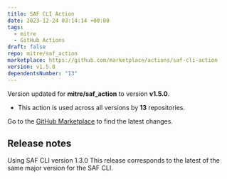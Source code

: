 ```yaml
---
title: SAF CLI Action
date: 2023-12-24 03:14:14 +00:00
tags:
  - mitre
  - GitHub Actions
draft: false
repo: mitre/saf_action
marketplace: https://github.com/marketplace/actions/saf-cli-action
version: v1.5.0
dependentsNumber: "13"
---
```



Version updated for **mitre/saf_action** to version **v1.5.0**.
- This action is used across all versions by **13** repositories.

Go to the [GitHub Marketplace](https://github.com/marketplace/actions/saf-cli-action) to find the latest changes.

## Release notes

Using SAF CLI version 1.3.0
This release corresponds to the latest of the same major version for the SAF CLI.

